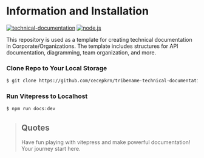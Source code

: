 # Information and Installation

[![technical-documentation](https://img.shields.io/badge/technical--documentation-version%200.1-red?labelColor=gray&style=flat&logo=github&link=https://github.com/cecepkrn/tribename-technical-documentation)](https://github.com/cecepkrn/tribename-technical-documentation) [![node.js](https://img.shields.io/badge/node.js-version%2022.0-green?style=flat&logo=node.js&link=https://nodejs.org/dist/v22.11.0/node-v22.11.0-x64.msi)](https://nodejs.org/dist/v22.11.0/node-v22.11.0-x64.msi)



This repository is used as a template for creating technical documentation in Corporate/Organizations. The template includes structures for API documentation, diagramming, team organization, and more.


### Clone Repo to Your Local Storage

```bash
$ git clone https://github.com/cecepkrn/tribename-technical-documentation

```
### Run Vitepress to Localhost

```bash
$ npm run docs:dev
```

> ## Quotes 
> Have fun playing with vitepress 
> and make 
> powerful 
> documentation!
> Your journey start here.